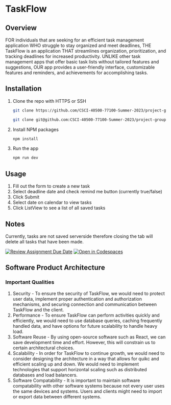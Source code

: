 # TaskFlow

## Overview

FOR individuals that are seeking for an efficient task management application WHO struggle to stay organized and meet deadlines, THE TaskFlow is an application THAT streamlines organization, prioritization, and tracking deadlines for increased productivity. UNLIKE other task management apps that offer basic task lists without tailored features and suggestions, OUR app provides a user-friendly interface, customizable features and reminders, and achievements for accomplishing tasks.

## Installation

1. Clone the repo with HTTPS or SSH

    ```sh
    git clone https://github.com/CSCI-40500-77100-Summer-2023/project-group-2.git
    ```

    ```sh
    git clone git@github.com:CSCI-40500-77100-Summer-2023/project-group-2.git
    ```

2. Install NPM packages

    ```sh
    npm install
    ```

3. Run the app

    ```sh
    npm run dev
    ```

## Usage

1. Fill out the form to create a new task
2. Select deadline date and check remind me button (currently true/false)
3. Click Submit
4. Select date on calendar to view tasks
5. Click ListView to see a list of all saved tasks

## Notes

Currently, tasks are not saved serverside therefore closing the tab will delete all tasks that have been made.

[![Review Assignment Due Date](https://classroom.github.com/assets/deadline-readme-button-24ddc0f5d75046c5622901739e7c5dd533143b0c8e959d652212380cedb1ea36.svg)](https://classroom.github.com/a/KgC_EPX5)
[![Open in Codespaces](https://classroom.github.com/assets/launch-codespace-7f7980b617ed060a017424585567c406b6ee15c891e84e1186181d67ecf80aa0.svg)](https://classroom.github.com/open-in-codespaces?assignment_repo_id=11310054)

## Software Product Architecture

### Important Qualities

1. Security - To ensure the security of TaskFlow, we would need to protect user data, implement proper authentication and authorization mechanisms, and securing connection and communication between TaskFlow and the client.
2. Performance - To ensure TaskFlow can perform activities quickly and efficiently, we would need to use database queries, caching frequently handled data, and have options for future scalability to handle heavy load.
3. Software Reuse - By using open-source software such as React, we can save development time and effort. However, this will constrain us to certain architectural choices.
4. Scalability - In order for TaskFlow to continue growth, we would need to consider designing the architecture in a way that allows for quikc and efficient scaling up and down. We would need to implement technologies that support horizontal scaling such as distributed databases and load balancers.
5. Software Compatability - It is important to maintain software compatability with other software systems because not every user uses the same devices and systems. Users and clients might need to import or export data between different systems.
